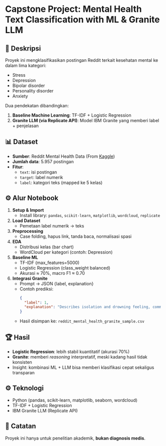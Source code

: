 # Capstone Project: Mental Health Text Classification with ML & Granite LLM

## 📌 Deskripsi
Proyek ini mengklasifikasikan postingan Reddit terkait kesehatan mental ke dalam lima kategori:
- Stress
- Depression
- Bipolar disorder
- Personality disorder
- Anxiety

Dua pendekatan dibandingkan:
1. **Baseline Machine Learning**: TF-IDF + Logistic Regression
2. **Granite LLM (via Replicate API)**: Model IBM Granite yang memberi label + penjelasan

## 📊 Dataset
- **Sumber**: Reddit Mental Health Data (From [Kaggle](https://www.kaggle.com/datasets/neelghoshal/reddit-mental-health-data))
- **Jumlah data**: 5.957 postingan
- **Fitur**:
  - `text`: isi postingan
  - `target`: label numerik
  - `label`: kategori teks (mapped ke 5 kelas)

## ⚙️ Alur Notebook
1. **Setup & Import**
   - Install library: `pandas`, `scikit-learn`, `matplotlib`, `wordcloud`, `replicate`
2. **Load Dataset**
   - Pemetaan label numerik → teks
3. **Preprocessing**
   - Case folding, hapus link, tanda baca, normalisasi spasi
4. **EDA**
   - Distribusi kelas (bar chart)
   - WordCloud per kategori (contoh: Depression)
5. **Baseline ML**
   - TF-IDF (max_features=5000)
   - Logistic Regression (class_weight balanced)
   - Akurasi ≈ 70%, macro F1 ≈ 0.70
6. **Integrasi Granite**
   - Prompt → JSON {label, explanation}
   - Contoh prediksi:
     ```json
     {
       "label": 1,
       "explanation": "Describes isolation and drowning feeling, common in depression."
     }
     ```
   - Hasil disimpan ke: `reddit_mental_health_granite_sample.csv`

## 🏆 Hasil
- **Logistic Regression**: lebih stabil kuantitatif (akurasi 70%)
- **Granite**: memberi *reasoning* interpretatif, meski kadang hasil tidak konsisten
- Insight: kombinasi ML + LLM bisa memberi klasifikasi cepat sekaligus transparan

## ⚙️ Teknologi
- Python (pandas, scikit-learn, matplotlib, seaborn, wordcloud)
- TF-IDF + Logistic Regression
- IBM Granite LLM (Replicate API)

## 📝 Catatan
Proyek ini hanya untuk penelitian akademik, **bukan diagnosis medis**.
